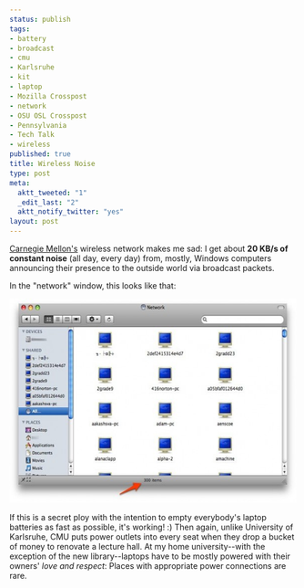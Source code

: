 ```yaml
--- 
status: publish
tags: 
- battery
- broadcast
- cmu
- Karlsruhe
- kit
- laptop
- Mozilla Crosspost
- network
- OSU OSL Crosspost
- Pennsylvania
- Tech Talk
- wireless
published: true
title: Wireless Noise
type: post
meta: 
  aktt_tweeted: "1"
  _edit_last: "2"
  aktt_notify_twitter: "yes"
layout: post
---
```

<a href="http://cmu.edu">Carnegie Mellon's</a> wireless network makes me sad: I get about <strong>20 KB/s of constant noise</strong> (all day, every day) from, mostly, Windows computers announcing their presence to the outside world via broadcast packets.

In the "network" window, this looks like that:

<a href="/media/wp/2008/10/cmu-network.jpg"><img src="/media/wp/2008/10/cmu-network-575x358.jpg" alt="" title="CMU Wireless Network" width="575" height="358" class="alignnone size-medium wp-image-1706" /></a>

If this is a secret ploy with the intention to empty everybody's laptop batteries as fast as possible, it's working! :) Then again, unlike University of Karlsruhe, CMU puts power outlets into every seat when they drop a bucket of money to renovate a lecture hall. At my home university--with the exception of the new library--laptops have to be mostly powered with their owners' <em>love and respect</em>: Places with appropriate power connections are rare.
